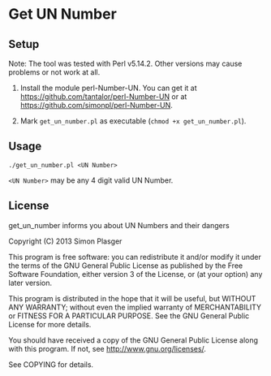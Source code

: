 Get UN Number
=============

Setup
-----

Note: The tool was tested with Perl v5.14.2. Other versions may cause problems or not work at all.

1. Install the module perl-Number-UN. You can get it at https://github.com/tantalor/perl-Number-UN or at https://github.com/simonpl/perl-Number-UN.

2. Mark `get_un_number.pl` as executable (`chmod +x get_un_number.pl`).

Usage
-----

`./get_un_number.pl <UN Number>`

`<UN Number>` may be any 4 digit valid UN Number.

License
-------

get_un_number informs you about UN Numbers and their dangers

Copyright (C) 2013 Simon Plasger

This program is free software: you can redistribute it and/or modify
it under the terms of the GNU General Public License as published by
the Free Software Foundation, either version 3 of the License, or
(at your option) any later version.

This program is distributed in the hope that it will be useful,
but WITHOUT ANY WARRANTY; without even the implied warranty of
MERCHANTABILITY or FITNESS FOR A PARTICULAR PURPOSE.  See the
GNU General Public License for more details.

You should have received a copy of the GNU General Public License
along with this program.  If not, see <http://www.gnu.org/licenses/>.

See COPYING for details.
